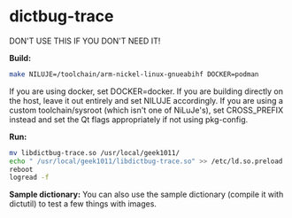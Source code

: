# dictbug-trace
DON'T USE THIS IF YOU DON'T NEED IT!

**Build:**

```sh
make NILUJE=/toolchain/arm-nickel-linux-gnueabihf DOCKER=podman
```

If you are using docker, set DOCKER=docker. If you are building directly on the host, leave it out entirely and set NILUJE accordingly. If you are using a custom toolchain/sysroot (which isn't one of NiLuJe's), set CROSS_PREFIX instead and set the Qt flags appropriately if not using pkg-config.

**Run:**

```sh
mv libdictbug-trace.so /usr/local/geek1011/
echo " /usr/local/geek1011/libdictbug-trace.so" >> /etc/ld.so.preload
reboot
logread -f
```

**Sample dictionary:**
You can also use the sample dictionary (compile it with dictutil) to test a few things with images.
